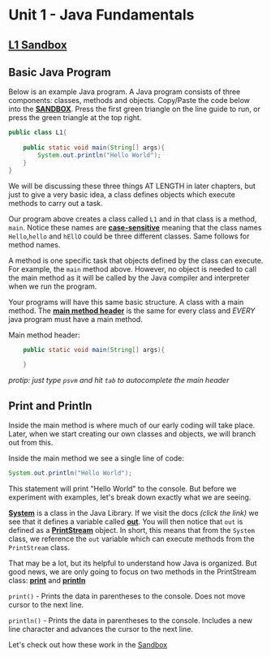 # Unit 1 - Java Fundamentals

## [L1 Sandbox][sandbox]

## Basic Java Program

Below is an example Java program. A Java program consists of three components: classes, methods and objects. Copy/Paste the code below into the [**SANDBOX**][sandbox]. Press the first green triangle on the line guide to run, or press the green triangle at the top right.

```java
public class L1{
    
    public static void main(String[] args){
        System.out.println("Hello World");
    }
}
```
We will be discussing these three things AT LENGTH in later chapters, but just to give a very basic idea, a class defines objects which execute methods to carry out a task. 

Our program above creates a class called `L1` and in that class is a method, `main`. Notice these names are [**case-sensitive**](https://www.collinsdictionary.com/us/dictionary/english/case-sensitive) meaning that the class names `Hello`,`hello` and `hEllO` could be three different classes. Same follows for method names. 

A method is one specific task that objects defined by the class can execute. For example, the ```main``` method above. However, no object is needed to call the main method as it will be called by the Java compiler and interpreter when we run the program.

Your programs will have this same basic structure. A class with a main method. The [**main method header**](https://www.journaldev.com/12552/public-static-void-main-string-args-java-main-method) is the same for every class and *EVERY* java program must have a main method. 

Main method header:  
```java
    public static void main(String[] args){
      
    }
```
*protip: just type `psvm` and hit `tab` to autocomplete the main header*

## Print and Println

Inside the main method is where much of our early coding will take place. Later, when we start creating our own classes and objects, we will branch out from this. 

Inside the main method we see a single line of code: 
```java
System.out.println("Hello World");
```

This statement will print "Hello World" to the console. But before we experiment with examples, let's break down exactly what we are seeing.

[**System**](https://docs.oracle.com/javase/8/docs/api/java/lang/System.html) is a class in the Java Library. If we visit the docs *(click the link)* we see that it defines a variable called [**out**](https://docs.oracle.com/javase/8/docs/api/java/lang/System.html#out). You will then notice that ```out``` is defined as a [**PrintStream**](https://docs.oracle.com/javase/8/docs/api/java/io/PrintStream.html) object. In short, this means that from the `System` class, we reference the `out` variable which can execute methods from the `PrintStream` class. 

That may be a lot, but its helpful to understand how Java is organized. But good news, we are only going to focus on two methods in the PrintStream class: [**print**](https://docs.oracle.com/javase/8/docs/api/java/io/PrintStream.html#print-java.lang.String-) and [**println**](https://docs.oracle.com/javase/8/docs/api/java/io/PrintStream.html#println-java.lang.String-)

`print()` - Prints the data in parentheses to the console. Does not move cursor to the next line. 

`println()` - Prints the data in parentheses to the console. Includes a new line character and advances the cursor to the next line.

Let's check out how these work in the [Sandbox][sandbox]



[sandbox]: ../L1.java
